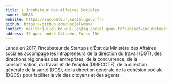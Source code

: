 ```yaml
---
title: L'Incubateur des Affaires Sociales
owner: SGMAS
website: https://incubateur.social.gouv.fr/
github: https://github.com/SocialGouv/
contact: mailto:julien.bouquillon@sg.social.gouv.fr?subject=Incubateurs
address: 39 quai andré Citroën, Paris 15e
---
```


Lancé en 2017, l’incubateur de Startups d’État du Ministère des Affaires sociales accompage les intrapreneurs de la direction du travail (DGT), des directions régionales des entreprises, de la concurrence, de la consommation, du travail et de l’emploi (DIRECCTE), de la direction génerale de la santé (DGS), de la direction générale de la cohésion sociale (DGCS) pour faciliter la vie des citoyens et des agents.
